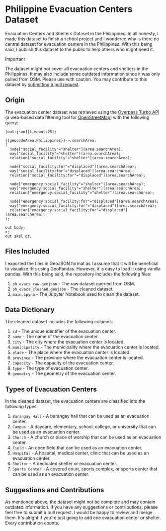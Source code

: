 # Philippine Evacuation Centers Dataset
Evacuation Centers and Shelters Dataset in the Philippines. In all honesty, I made this dataset to finish a school project and I wondered why is there no central dataset for evacuation centers in the Philippines. With this being said, I publish this dataset to the public to help others who might need it.

> [!IMPORTANT]
> The dataset might not cover all evacuation centers and shelters in the Philippines. It may also include some outdated information since it was only pulled from OSM. Please use with caution. You may contribute to this dataset by [submitting a pull request](https://github.com/cifelse/ph-evac-centers/pulls).

## Origin
The evacuation center dataset was retrieved using the [Overpass Turbo API](https://overpass-turbo.eu/) (a web-based data filtering tool for [OpenStreetMap](https://www.openstreetmap.org/)) with the following query:
```
[out:json][timeout:25];

{{geocodeArea:Philippines}}->.searchArea;
(
  node["social_facility"="shelter"](area.searchArea);
  way["social_facility"="shelter"](area.searchArea);
  relation["social_facility"="shelter"](area.searchArea);

  node["social_facility:for"="displaced"](area.searchArea);
  way["social_facility:for"="displaced"](area.searchArea);
  relation["social_facility:for"="displaced"](area.searchArea);

  node["emergency:social_facility"="shelter"](area.searchArea);
  way["emergency:social_facility"="shelter"](area.searchArea);
  relation["emergency:social_facility"="shelter"](area.searchArea);

  node["emergency:social_facility:for"="displaced"](area.searchArea);
  way["emergency:social_facility:for"="displaced"](area.searchArea);
  relation["emergency:social_facility:for"="displaced"](area.searchArea);
);

out body;
>;
out skel qt;
```

## Files Included
I exported the files in GeoJSON format as I assume that it will be beneficial to visualize this using GeoPandas. However, it is easy to load it using vanilla pandas. With this being said, the repository includes the following files:
1. `ph_evacs_raw.geojson` - The raw dataset queried from OSM.
2. `ph_evacs_cleaned.geojson` - The cleaned dataset.
3. `main.ipynb` - The Jupyter Notebook used to clean the dataset.

## Data Dictionary
The cleaned dataset includes the following columns:
1. `id` - The unique identifier of the evacuation center.
2. `name` - The name of the evacuation center.
3. `city` - The city where the evacuation center is located.
4. `municipality` - The municipality where the evacuation center is located.
5. `place` - The place where the evacuation center is located.
6. `province` - The province where the evacuation center is located.
7. `capacity` - The capacity of the evacuation center.
8. `type` - The type of evacuation center.
9. `geometry` - The geometry of the evacuation center.

## Types of Evacuation Centers
In the cleaned dataset, the evacuation centers are classified into the following types:
1. `Barangay Hall` - A barangay hall that can be used as an evacuation center.
2. `Campus` - A daycare, elementary, school, college, or university that can be used as an evacuation center.
3. `Church` - A church or place of worship that can be used as an evacuation center.
4. `Field` - An open field that can be used as an evacuation center.
5. `Hospital` - A hospital, medical center, clinic that can be used as an evacuation center.
6. `Shelter` - A dedicated shelter or evacuation center.
7. `Sports Center` - A covered court, sports complex, or sports center that can be used as an evacuation center.

## Suggestions and Contributions
As mentioned above, the dataset might not be complete and may contain outdated information. If you have any suggestions or contributions, please feel free to submit a pull request. I would be happy to review and merge them. It's alright if you're just going to add one evacuation center or shelter. Every contribution counts.
